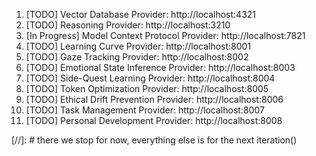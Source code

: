 1. [TODO] Vector Database Provider: http://localhost:4321
2. [TODO] Reasoning Provider: http://localhost:3210
3. [In Progress] Model Context Protocol Provider: http://localhost:7821
4. [TODO] Learning Curve Provider: http://localhost:8001
5. [TODO] Gaze Tracking Provider: http://localhost:8002
6. [TODO] Emotional State Inference Provider: http://localhost:8003
7. [TODO] Side-Quest Learning Provider: http://localhost:8004
8. [TODO] Token Optimization Provider: http://localhost:8005
9. [TODO] Ethical Drift Prevention Provider: http://localhost:8006
10. [TODO] Task Management Provider: http://localhost:8007
11. [TODO] Personal Development Provider: http://localhost:8008


[//]: # there we stop for now, everything else is for the next iteration()
